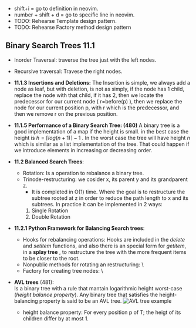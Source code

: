 * shift+i = go to definition in neovim.
* number + shift + d = go to specific line in neovim.
* TODO: Rehearse Template design pattern.
* TODO: Rehearse Factory method design pattern

## Binary Search Trees 11.1

- Inorder Traversal: traverse the tree just with the left nodes.
- Recursive traversal: Travese the right nodes.

- **11.1.3 Insertions and Deletions:**
  The Insertion is simple, we always add a node as leaf, but with
  deletion, is not as simply, if the node has 1 child, replace the
  node with that child, if it has 2, then we locate the predecessor
  for our current node ( r=before(p) ), then we replace the node
  for our current position p, with r which is the predecessor, and
  then we remove r on the previous position.

- **11.1.5 Performance of a Binary Search Tree: (480)** A binary tree is a good
  implementation of a map if the height is small.  in the best case
  the height is $h=\lceil log(n+1)\rceil-1$ . 
In the worst case the tree will have height *n* which is similar 
as a list implementation of the tree. That could happen if we 
introduce elements in increasing or decreasing order.

- **11.2 Balanced Search Trees**: 
  - Rotation: Is a operation to rebalance a binary tree.
  - Trinode-restructuring: we cosider x, its parent y and its grandparent z.
    - It is completed in O(1) time.
    Where the goal is to restructure the subtree rooted at z in order to reduce
    the path length to x and its subtrees. In practice it can be implemented in 2 ways:
    1. Single Rotation
    2. Double Rotation

- **11.2.1 Python Framework for Balancing Search trees**:
  - Hooks for rebalancing operations: 
    Hooks are included in the *delete* and *setitem* 
    functions, and also there is an special form for *getitem*, in a **splay tree**
    , to restructure the tree with the more frequent items to be closer to the root.
  - Nonpublic methods for rotating an restructuring: \
  - Factory for creating tree nodes: \

- **AVL trees** (481):    
  Is a binary tree with a rule that mantain logarithmic height worst-case (*height balance
  property*). Any binary tree that satisfies the height-balancing property is said to be
  an AVL tree.
  ![AVL tree example](https://learnersbucket.com/wp-content/uploads/2021/03/AVL-Tree-in-Javascript.png)  
  - height balance property: For every position p of T; the heigt of its children differ 
    by at most 1.

